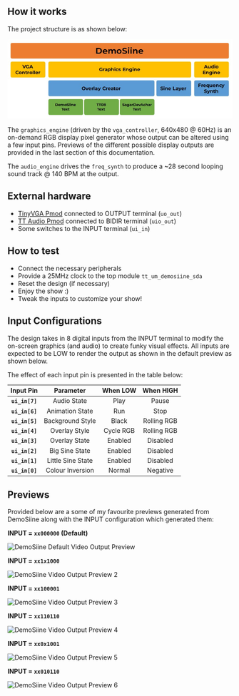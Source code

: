 <!---

This file is used to generate your project datasheet. Please fill in the information below and delete any unused
sections.

You can also include images in this folder and reference them in the markdown. Each image must be less than
512 kb in size, and the combined size of all images must be less than 1 MB.
-->

<!-- ![DemoSiine Audio Output](Demosiine.mp3) -->

## How it works

The project structure is as shown below:

![DemoSiine Project Structure](project_structure.jpg)

<!-- ```
tt_um_demosiine_sda           : The main project :)
├── vga_controller            : Just a refactor of the standard hvsync_generator
├── graphics_engine           : Controls all the display output layers and animation
│   ├── overlay_creator       : Generates the overlay text and shadow
│   │   ├── text_demosiine    : Generates "DemoSiine" in big pixel letters
│   │   ├── text_tt08         : Generates "TT08" in big pixel letters
│   │   └── text_sda          : Generates "@SagarDevAchar" in big pixel letters (self shoutout!)
│   └── sine_layer            : Produces a pixelated VIBGYORW sine wave
└── audio_engine              : Produces the looping music note sequence
    └── freq_synth            : Generates variable frequency square waves
``` -->

The `graphics_engine` (driven by the `vga_controller`, 640x480 @ 60Hz) is an on-demand RGB display pixel generator whose output can be altered using a few input pins. Previews of the different possible display outputs are provided in the last section of this documentation.

<!-- The `graphics_engine` (driven by the `vga_controller`) is an on-demand RGB pixel generator which produces a display output of resolution 640x480 @ 60Hz. -->

The `audio_engine` drives the `freq_synth` to produce a ~28 second looping sound track @ 140 BPM at the output.

## External hardware

- [TinyVGA Pmod](https://github.com/mole99/tiny-vga) connected to OUTPUT terminal (`uo_out`)
- [TT Audio Pmod](https://github.com/MichaelBell/tt-audio-pmod) connected to BIDIR terminal (`uio_out`)
- Some switches to the INPUT terminal (`ui_in`)

## How to test

- Connect the necessary peripherals
- Provide a 25MHz clock to the top module `tt_um_demosiine_sda`
- Reset the design (if necessary)
- Enjoy the show :)
- Tweak the inputs to customize your show!

## Input Configurations

The design takes in 8 digital inputs from the INPUT terminal to modify the on-screen graphics (and audio) to create funky visual effects. All inputs are expected to be LOW to render the output as shown in the default preview as shown below.

The effect of each input pin is presented in the table below:

|  **Input Pin** |   **Parameter**   | **When LOW** | **When HIGH** |
|:--------------:|:-----------------:|:------------:|:-------------:|
| **`ui_in[7]`** |    Audio State    |     Play     |     Pause     |
| **`ui_in[6]`** |  Animation State  |      Run     |      Stop     |
| **`ui_in[5]`** |  Background Style |     Black    |  Rolling RGB  |
| **`ui_in[4]`** |   Overlay Style   |   Cycle RGB  |  Rolling RGB  |
| **`ui_in[3]`** |   Overlay State   |    Enabled   |    Disabled   |
| **`ui_in[2]`** |   Big Sine State  |    Enabled   |    Disabled   |
| **`ui_in[1]`** | Little Sine State |    Enabled   |    Disabled   |
| **`ui_in[0]`** |  Colour Inversion |    Normal    |    Negative   |

## Previews

Provided below are a some of my favourite previews generated from DemoSiine along with the INPUT configuration which generated them:

**INPUT = `xx000000` (Default)**

![DemoSiine Default Video Output Preview](01_xx000000.jpg)

**INPUT = `xx1x1000`**

![DemoSiine Video Output Preview 2](02_xx1x1000.jpg)

**INPUT = `xx100001`**

![DemoSiine Video Output Preview 3](03_xx100001.jpg)

**INPUT = `xx110110`**

![DemoSiine Video Output Preview 4](04_xx110110.jpg)

**INPUT = `xx0x1001`**

![DemoSiine Video Output Preview 5](05_xx0x1001.jpg)

**INPUT = `xx010110`**

![DemoSiine Video Output Preview 6](06_xx010110.jpg)
